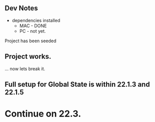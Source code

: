 ## Dev Notes

- dependencies installed
  - MAC - DONE
  - PC - not yet.

Project has been seeded

## Project works.

... now lets break it.

## Full setup for Global State is within 22.1.3 and 22.1.5


# Continue on 22.3.